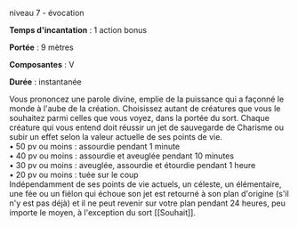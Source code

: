 niveau 7 - évocation

**Temps d'incantation** : 1 action bonus

**Portée** : 9 mètres

**Composantes** : V

**Durée** : instantanée

Vous prononcez une parole divine, emplie de la puissance qui a façonné le monde à l'aube de la création. Choisissez autant de créatures que vous le souhaitez parmi celles que vous voyez, dans la portée du sort. Chaque créature qui vous entend doit réussir un jet de sauvegarde de Charisme ou subir un effet selon la valeur actuelle de ses points de vie.  
• 50 pv ou moins : assourdie pendant 1 minute  
• 40 pv ou moins : assourdie et aveuglée pendant 10 minutes  
• 30 pv ou moins : aveuglée, assourdie et étourdie pendant 1 heure  
• 20 pv ou moins : tuée sur le coup  
Indépendamment de ses points de vie actuels, un céleste, un élémentaire, une fée ou un fiélon qui échoue son jet est retourné à son plan d'origine (s'il n'y est pas déjà) et il ne peut revenir sur votre plan pendant 24 heures, peu importe le moyen, à l'exception du sort [[Souhait]].